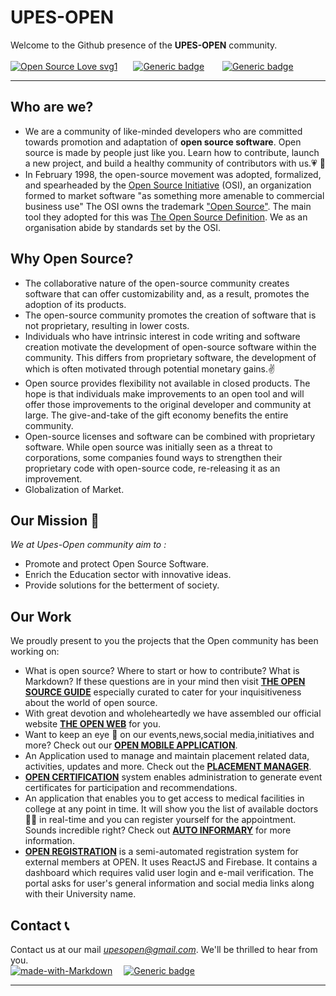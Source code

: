 # UPES-OPEN
Welcome to the Github presence of the **UPES-OPEN** community.<br><br>
[![Open Source Love svg1](https://badges.frapsoft.com/os/v1/open-source.svg?v=103)](https://github.com/ellerbrock/open-source-badges/) &ensp;&ensp;&ensp;[![Generic badge](https://img.shields.io/badge/License-GNU-<green>.svg)](https://shields.io/) &ensp;&ensp;&ensp; [![Generic badge](https://img.shields.io/badge/Contribute-Collaborate-blue.svg)](https://shields.io/)
****

## Who are we?
* We are a community of like-minded developers who are committed towards promotion and adaptation of **open source software**. Open source is made by people just like you. Learn how to contribute, launch a new project, and build a healthy community of contributors with us.:heartpulse: 🤝
* In February 1998, the open-source movement was adopted, formalized, and spearheaded by the [Open Source Initiative](https://en.wikipedia.org/wiki/Open_Source_Initiative) (OSI), an organization formed to market software "as something more amenable to commercial business use" The OSI owns the trademark ["Open Source"](https://en.wikipedia.org/wiki/Open_source). The main tool they adopted for this was [The Open Source Definition](https://en.wikipedia.org/wiki/The_Open_Source_Definition). We as an organisation abide by standards set by the OSI.

## Why Open Source?
* The collaborative nature of the open-source community creates software that can offer customizability and, as a result, promotes the adoption of its products.
* The open-source community promotes the creation of software that is not proprietary, resulting in lower costs.
* Individuals who have intrinsic interest in code writing and software creation motivate the development of open-source software within the community. This differs from proprietary software, the development of which is often motivated through potential monetary gains.✌️
* Open source provides flexibility not available in closed products. The hope is that individuals make improvements to an open tool and will offer those improvements to the original developer and community at large. The give-and-take of the gift economy benefits the entire community.
* Open-source licenses and software can be combined with proprietary software. While open source was initially seen as a threat to corporations, some companies found ways to strengthen their proprietary code with open-source code, re-releasing it as an improvement.
* Globalization of Market.

## Our Mission 💪
*We at Upes-Open community aim to :*
* Promote and protect Open Source Software.
* Enrich the Education sector with innovative ideas.
* Provide solutions for the betterment of society.

<!--- ## Collaborators
Apart from the OPEN community as a whole, we have been offered support from the following esteemed organisations:
* The Linux Foundation
* Xebia--->
## Our Work 
We proudly present to you the projects that the Open community has been working on:
* What is open source? Where to start or how to contribute? What is Markdown? If these questions are in your mind then visit [**THE OPEN SOURCE GUIDE**](https://github.com/upes-open/TheOpenSourceGuide) especially curated to cater for your inquisitiveness about the world of open source.
* With great devotion and wholeheartedly we have assembled our official website [**THE OPEN WEB**](https://github.com/upes-open/open-web) for you.
* Want to keep an eye 👀 on our events,news,social media,initiatives and more? Check out our [**OPEN MOBILE APPLICATION**](https://github.com/upes-open/Open-Mobile).
* An Application used to manage and maintain placement related data, activities, updates and more. Check out the [**PLACEMENT MANAGER**](https://github.com/upes-open/Placement-Manager).
* [**OPEN CERTIFICATION**](https://github.com/upes-open/Open-Certification) system enables administration to generate event certificates for participation and recommendations.
* An application that enables you to get access to medical facilities in college at any point in time. It will show you the list of available doctors 👨‍⚕️ in real-time and you can register yourself for the appointment. Sounds incredible right? Check out [**AUTO INFORMARY**](https://github.com/upes-open/Auto-Infirmary) for more information.
* [**OPEN REGISTRATION**](https://github.com/upes-open/Open-Registrations-System) is a semi-automated registration system for external members at OPEN. It uses ReactJS and Firebase. It contains a dashboard which requires valid user login and e-mail verification. The portal asks for user's general information and social media links along with their University name.

## Contact :telephone_receiver:
Contact us at our mail *upesopen@gmail.com*. We'll be thrilled to hear from you.<br>
[![made-with-Markdown](https://img.shields.io/badge/Made%20with-Markdown-1f425f.svg)](http://commonmark.org) &ensp;&ensp;[![Generic badge](https://img.shields.io/badge/Thanks-blue.svg)](https://shields.io/)
*****

